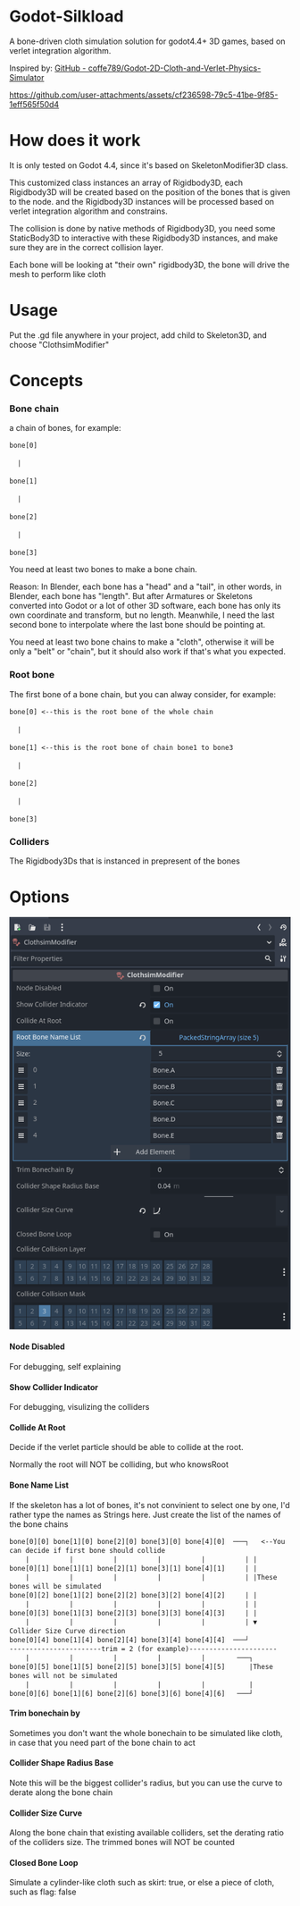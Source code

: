 # Godot-Silkload

 A bone-driven cloth simulation solution for godot4.4+ 3D games, based on verlet integration algorithm.

Inspired by:  [GitHub - coffe789/Godot-2D-Cloth-and-Verlet-Physics-Simulator](https://github.com/coffe789/Godot-2D-Cloth-and-Verlet-Physics-Simulator)

https://github.com/user-attachments/assets/cf236598-79c5-41be-9f85-1eff565f50d4

# How does it work

It is only tested on Godot 4.4, since it's based on SkeletonModifier3D class.

This customized class instances an array of Rigidbody3D, each Rigidbody3D will be created based on the position of the bones that is given to the node. and the Rigidbody3D instances will be processed based on verlet integration algorithm and constrains. 

The collision is done by native methods of Rigidbody3D, you need some StaticBody3D to interactive with these Rigidbody3D instances, and make sure they are in the correct collision layer. 

Each bone  will be looking at "their own" rigidbody3D, the bone will drive the mesh to perform like cloth

# Usage

Put the .gd file anywhere in your project, add child to Skeleton3D, and choose "ClothsimModifier"

# Concepts

### Bone chain

a chain of bones, for example:

```
bone[0]

  |

bone[1]

  |

bone[2]

  |

bone[3]
```

You need at least two bones to make a bone chain. 

Reason: In Blender, each bone has a "head" and a "tail",  in other words, in Blender, each bone has "length". But after Armatures or Skeletons converted into Godot or a lot of other 3D software, each bone has only its own coordinate and transform, but no length. Meanwhile, I need the last second bone to interpolate where the last bone should be pointing at.

You need at least two bone chains to make a "cloth", otherwise it will be only a "belt" or "chain", but it should also work if that's what you expected.

### Root bone

The first bone of a bone chain, but you can alway consider, for example:

```
bone[0] <--this is the root bone of the whole chain

  |

bone[1] <--this is the root bone of chain bone1 to bone3

  |

bone[2]

  |

bone[3]
```

### Colliders

The Rigidbody3Ds that is instanced in prepresent of the bones

# 

# Options



<p align="center">
   <img src="media/Exports2025-03-03 233534.png" />


#### Node Disabled

For debugging, self explaining

#### Show Collider Indicator

For debugging, visulizing the colliders

#### Collide At Root

Decide if the verlet particle should be able to collide at the root.

Normally the root will NOT be colliding, but who knowsRoot 

#### Bone Name List

If the skeleton has a lot of bones, it's not convinient to select one by one, I'd rather type the names as Strings here. Just create the list of the names of the bone chains

```
bone[0][0] bone[1][0] bone[2][0] bone[3][0] bone[4][0]  ───┐   <--You can decide if first bone should collide
    |          |          |          |          |          | |
bone[0][1] bone[1][1] bone[2][1] bone[3][1] bone[4][1]     | |
    |          |          |          |          |          | |These bones will be simulated
bone[0][2] bone[1][2] bone[2][2] bone[3][2] bone[4][2]     | |   
    |          |          |          |          |          | |  
bone[0][3] bone[1][3] bone[2][3] bone[3][3] bone[4][3]     | | 
    |          |          |          |          |          | ▼ Collider Size Curve direction
bone[0][4] bone[1][4] bone[2][4] bone[3][4] bone[4][4]  ───┘ 
-----------------------trim = 2 (for example)----------------------
    |          |          |          |          |        ───┐
bone[0][5] bone[1][5] bone[2][5] bone[3][5] bone[4][5]      |These bones will not be simulated
    |          |          |          |          |           |
bone[0][6] bone[1][6] bone[2][6] bone[3][6] bone[4][6]   ───┘  
```

#### Trim bonechain by

Sometimes you don't want the whole bonechain to be simulated like cloth, in case that you need part of the bone chain to act

#### Collider Shape Radius Base

Note this will be the biggest collider's radius, but you can use the curve to derate along the bone chain

#### Collider Size Curve

Along the bone chain that existing available colliders, set the derating ratio of the colliders size. The trimmed bones will NOT be counted

#### Closed Bone Loop

Simulate a cylinder-like cloth such as skirt: true, or else a piece of cloth, such as flag: false


